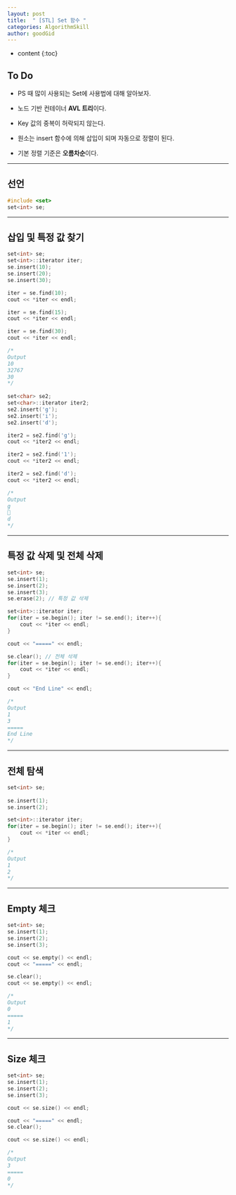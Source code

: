 ```yaml
---
layout: post
title:  " [STL] Set 함수 "
categories: AlgorithmSkill
author: goodGid
---
```

* content
{:toc}

## To Do

* PS 때 많이 사용되는 Set에 사용법에 대해 알아보자.

* 노드 기반 컨테이너 **AVL 트리**이다.

* Key 값의 중복이 허락되지 않는다.

* 원소는 insert 함수에 의해 삽입이 되며 자동으로 정렬이 된다.

* 기본 정렬 기준은 **오름차순**이다.











---

## 선언 

``` cpp
#include <set>
set<int> se;
```

---

## 삽입 및 특정 값 찾기

``` cpp
set<int> se;
set<int>::iterator iter;
se.insert(10);
se.insert(20);
se.insert(30);

iter = se.find(10);
cout << *iter << endl;

iter = se.find(15);
cout << *iter << endl;

iter = se.find(30);
cout << *iter << endl;

/*
Output
10
32767
30
*/
    
set<char> se2;
set<char>::iterator iter2;
se2.insert('g');
se2.insert('i');
se2.insert('d');

iter2 = se2.find('g');
cout << *iter2 << endl;

iter2 = se2.find('1');
cout << *iter2 << endl;

iter2 = se2.find('d');
cout << *iter2 << endl;

/*
Output
g

d
*/
```

---

## 특정 값 삭제 및 전체 삭제

``` cpp
set<int> se;
se.insert(1);
se.insert(2);
se.insert(3);
se.erase(2); // 특정 값 삭제

set<int>::iterator iter;
for(iter = se.begin(); iter != se.end(); iter++){
    cout << *iter << endl;
}

cout << "=====" << endl;

se.clear(); // 전체 삭제
for(iter = se.begin(); iter != se.end(); iter++){
    cout << *iter << endl;
}

cout << "End Line" << endl;

/*
Output
1
3
=====
End Line 
*/
```

---

## 전체 탐색


``` cpp
set<int> se;
    
se.insert(1);
se.insert(2);

set<int>::iterator iter;
for(iter = se.begin(); iter != se.end(); iter++){
    cout << *iter << endl;
}

/*
Output
1
2
*/
```


---

## Empty 체크


``` cpp
set<int> se;
se.insert(1);
se.insert(2);
se.insert(3);

cout << se.empty() << endl;
cout << "=====" << endl;

se.clear();
cout << se.empty() << endl;

/*
Output
0
=====
1
*/
```


---

## Size 체크

``` cpp
set<int> se;
se.insert(1);
se.insert(2);
se.insert(3);

cout << se.size() << endl;

cout << "=====" << endl;
se.clear();

cout << se.size() << endl;

/*
Output
3
=====
0
*/
```